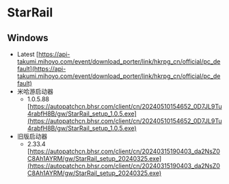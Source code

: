 # StarRail

## Windows
- Latest [https://api-takumi.mihoyo.com/event/download_porter/link/hkrpg_cn/official/pc_default](https://api-takumi.mihoyo.com/event/download_porter/link/hkrpg_cn/official/pc_default)
- 米哈游启动器
  - 1.0.5.88 [https://autopatchcn.bhsr.com/client/cn/20240510154652_0D7JL9Tu4rabfH8B/gw/StarRail_setup_1.0.5.exe](https://autopatchcn.bhsr.com/client/cn/20240510154652_0D7JL9Tu4rabfH8B/gw/StarRail_setup_1.0.5.exe)
- 旧版启动器
  - 2.33.4 [https://autopatchcn.bhsr.com/client/cn/20240315190403_da2NsZ0C8Ah1AYRM/gw/StarRail_setup_20240325.exe](https://autopatchcn.bhsr.com/client/cn/20240315190403_da2NsZ0C8Ah1AYRM/gw/StarRail_setup_20240325.exe)
